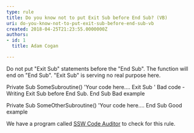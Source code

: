 ```yaml
---
type: rule
title: Do you know not to put Exit Sub before End Sub? (VB)
uri: do-you-know-not-to-put-exit-sub-before-end-sub-vb
created: 2018-04-25T21:23:55.0000000Z
authors:
- id: 1
  title: Adam Cogan

---
```


Do not put "Exit Sub" statements before the "End Sub". The function will end on "End Sub". "Exit Sub" is serving no real purpose here.
 
Private Sub SomeSubroutine()
'Your code here....
Exit Sub ' Bad code - Writing Exit Sub before End Sub.
End Sub
Bad example

Private Sub SomeOtherSubroutine()
'Your code here....
End Sub
 Good example

We have a program called [SSW Code Auditor](https&#58;//www.ssw.com.au/ssw/CodeAuditor/Rules.aspx#ExitSub) to check for this rule.
